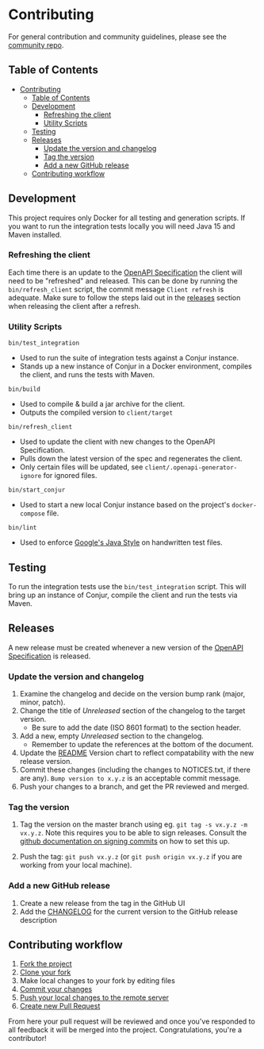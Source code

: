 # Contributing

For general contribution and community guidelines, please see the [community repo](https://github.com/cyberark/community).

## Table of Contents
- [Contributing](#contributing)
  * [Table of Contents](#table-of-contents)
  * [Development](#development)
    + [Refreshing the client](#refreshing-the-client)
    + [Utility Scripts](#utility-scripts)
  * [Testing](#testing)
  * [Releases](#releases)
    + [Update the version and changelog](#update-the-version-and-changelog)
    + [Tag the version](#tag-the-version)
    + [Add a new GitHub release](#add-a-new-github-release)
  * [Contributing workflow](#contributing-workflow)

## Development

This project requires only Docker for all testing and generation scripts. If you want
to run the integration tests locally you will need Java 15 and Maven installed.

### Refreshing the client

Each time there is an update to the [OpenAPI Specification](https://github.com/cyberark/conjur-openapi-spec)
the client will need to be "refreshed" and released. This can be done by running the `bin/refresh_client` script,
the commit message `Client refresh` is adequate. Make sure to follow the steps laid out in the [releases](#releases)
section when releasing the client after a refresh.

### Utility Scripts

`bin/test_integration`
* Used to run the suite of integration tests against a Conjur instance.
* Stands up a new instance of Conjur in a Docker environment, compiles the
  client, and runs the tests with Maven.

`bin/build`
* Used to compile & build a jar archive for the client.
* Outputs the compiled version to `client/target`

`bin/refresh_client`
* Used to update the client with new changes to the OpenAPI Specification.
* Pulls down the latest version of the spec and regenerates the client.
* Only certain files will be updated, see `client/.openapi-generator-ignore` for ignored files.

`bin/start_conjur`
* Used to start a new local Conjur instance based on the project's `docker-compose` file.

`bin/lint`
* Used to enforce [Google's Java Style](https://google.github.io/styleguide/javaguide.html) on
  handwritten test files.

## Testing

To run the integration tests use the `bin/test_integration` script. This will bring up an
instance of Conjur, compile the client and run the tests via Maven.

## Releases

A new release must be created whenever a new version of the
[OpenAPI Specification](https://github.com/cyberark/conjur-openapi-spec) is released.

### Update the version and changelog
1. Examine the changelog and decide on the version bump rank (major, minor, patch).
1. Change the title of _Unreleased_ section of the changelog to the target
version.
   - Be sure to add the date (ISO 8601 format) to the section header.
1. Add a new, empty _Unreleased_ section to the changelog.
   - Remember to update the references at the bottom of the document.
1. Update the [README](./README.md#requirements) Version chart to reflect compatability with the
   new release version.
1. Commit these changes (including the changes to NOTICES.txt, if there are any).
   `Bump version to x.y.z` is an acceptable commit message.
1. Push your changes to a branch, and get the PR reviewed and merged.

### Tag the version
1. Tag the version on the master branch using eg. `git tag -s vx.y.z -m vx.y.z`. Note this
   requires you to be able to sign releases. Consult the
   [github documentation on signing commits](https://help.github.com/articles/signing-commits-with-gpg/)
   on how to set this up.

1. Push the tag: `git push vx.y.z` (or `git push origin vx.y.z` if you are working
   from your local machine).

### Add a new GitHub release

1. Create a new release from the tag in the GitHub UI
1. Add the [CHANGELOG](./CHANGELOG.txt) for the current version to the GitHub release description

## Contributing workflow

1. [Fork the project](https://help.github.com/en/github/getting-started-with-github/fork-a-repo)
2. [Clone your fork](https://help.github.com/en/github/creating-cloning-and-archiving-repositories/cloning-a-repository)
3. Make local changes to your fork by editing files
3. [Commit your changes](https://help.github.com/en/github/managing-files-in-a-repository/adding-a-file-to-a-repository-using-the-command-line)
4. [Push your local changes to the remote server](https://help.github.com/en/github/using-git/pushing-commits-to-a-remote-repository)
5. [Create new Pull Request](https://help.github.com/en/github/collaborating-with-issues-and-pull-requests/creating-a-pull-request-from-a-fork)

From here your pull request will be reviewed and once you've responded to all
feedback it will be merged into the project. Congratulations, you're a contributor!
